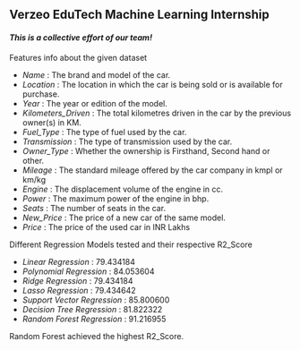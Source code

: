 ## Verzeo EduTech Machine Learning Internship 
#### _This is a collective effort of our team!_ 

Features info about the given dataset 

- _Name_ : The brand and model of the car.
- _Location_ : The location in which the car is being sold or is available for purchase.
- _Year_ : The year or edition of the model.
- _Kilometers_Driven_ : The total kilometres driven in the car by the previous owner(s) in KM.
- _Fuel_Type_ : The type of fuel used by the car.
- _Transmission_ : The type of transmission used by the car.
- _Owner_Type_ : Whether the ownership is Firsthand, Second hand or other.
- _Mileage_ : The standard mileage offered by the car company in kmpl or km/kg
- _Engine_ : The displacement volume of the engine in cc.
- _Power_ : The maximum power of the engine in bhp.
- _Seats_ : The number of seats in the car.
- _New_Price_ : The price of a new car of the same model.
- _Price_ : The price of the used car in INR Lakhs

Different Regression Models tested and their respective R2_Score

- _Linear Regression_ : 79.434184
- _Polynomial Regression_ : 84.053604
- _Ridge Regression_ : 79.434184
- _Lasso Regression_ : 79.434642 	
- _Support Vector Regression_ : 85.800600
- _Decision Tree Regression_ : 81.822322
- _Random Forest Regression_ : 91.216955

Random Forest achieved the highest R2_Score.
